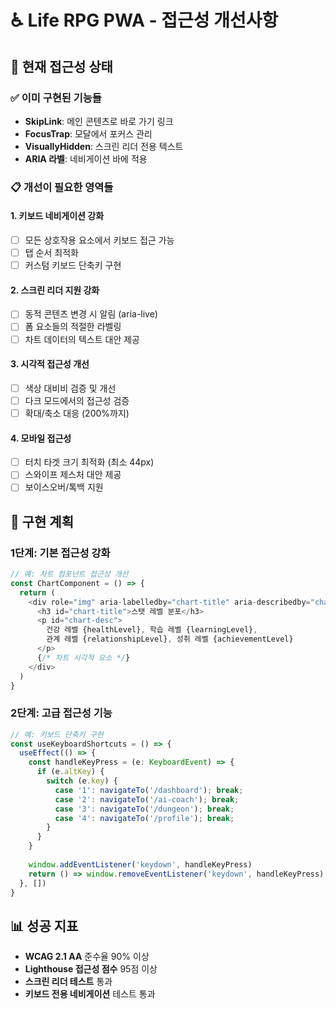# ♿ Life RPG PWA - 접근성 개선사항

## 🎯 현재 접근성 상태

### ✅ 이미 구현된 기능들
- **SkipLink**: 메인 콘텐츠로 바로 가기 링크
- **FocusTrap**: 모달에서 포커스 관리
- **VisuallyHidden**: 스크린 리더 전용 텍스트
- **ARIA 라벨**: 네비게이션 바에 적용

### 📋 개선이 필요한 영역들

#### 1. 키보드 네비게이션 강화
- [ ] 모든 상호작용 요소에서 키보드 접근 가능
- [ ] 탭 순서 최적화
- [ ] 커스텀 키보드 단축키 구현

#### 2. 스크린 리더 지원 강화
- [ ] 동적 콘텐츠 변경 시 알림 (aria-live)
- [ ] 폼 요소들의 적절한 라벨링
- [ ] 차트 데이터의 텍스트 대안 제공

#### 3. 시각적 접근성 개선
- [ ] 색상 대비비 검증 및 개선
- [ ] 다크 모드에서의 접근성 검증
- [ ] 확대/축소 대응 (200%까지)

#### 4. 모바일 접근성
- [ ] 터치 타겟 크기 최적화 (최소 44px)
- [ ] 스와이프 제스처 대안 제공
- [ ] 보이스오버/톡백 지원

## 🚀 구현 계획

### 1단계: 기본 접근성 강화
```typescript
// 예: 차트 컴포넌트 접근성 개선
const ChartComponent = () => {
  return (
    <div role="img" aria-labelledby="chart-title" aria-describedby="chart-desc">
      <h3 id="chart-title">스탯 레벨 분포</h3>
      <p id="chart-desc">
        건강 레벨 {healthLevel}, 학습 레벨 {learningLevel}, 
        관계 레벨 {relationshipLevel}, 성취 레벨 {achievementLevel}
      </p>
      {/* 차트 시각적 요소 */}
    </div>
  )
}
```

### 2단계: 고급 접근성 기능
```typescript
// 예: 키보드 단축키 구현
const useKeyboardShortcuts = () => {
  useEffect(() => {
    const handleKeyPress = (e: KeyboardEvent) => {
      if (e.altKey) {
        switch (e.key) {
          case '1': navigateTo('/dashboard'); break;
          case '2': navigateTo('/ai-coach'); break;
          case '3': navigateTo('/dungeon'); break;
          case '4': navigateTo('/profile'); break;
        }
      }
    }
    
    window.addEventListener('keydown', handleKeyPress)
    return () => window.removeEventListener('keydown', handleKeyPress)
  }, [])
}
```

## 📊 성공 지표
- **WCAG 2.1 AA** 준수율 90% 이상
- **Lighthouse 접근성 점수** 95점 이상
- **스크린 리더 테스트** 통과
- **키보드 전용 네비게이션** 테스트 통과